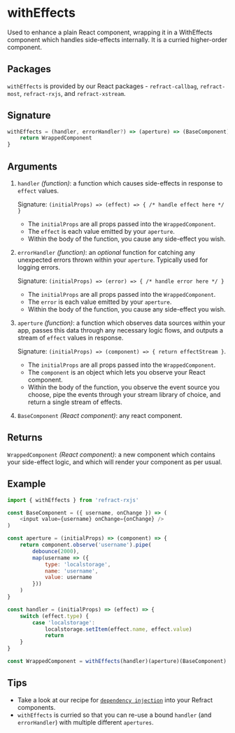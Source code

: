 # withEffects

Used to enhance a plain React component, wrapping it in a WithEffects component which handles side-effects internally. It is a curried higher-order component.

## Packages

`withEffects` is provided by our React packages - `refract-callbag`, `refract-most`, `refract-rxjs`, and `refract-xstream`.

## Signature

```js
withEffects = (handler, errorHandler?) => (aperture) => (BaseComponent) => {
    return WrappedComponent
}
```

## Arguments

1. `handler` _(function)_: a function which causes side-effects in response to `effect` values.

    Signature: `(initialProps) => (effect) => { /* handle effect here */ }`

    * The `initialProps` are all props passed into the `WrappedComponent`.
    * The `effect` is each value emitted by your `aperture`.
    * Within the body of the function, you cause any side-effect you wish.

1. `errorHandler` _(function)_: an _optional_ function for catching any unexpected errors thrown within your `aperture`. Typically used for logging errors.

    Signature: `(initialProps) => (error) => { /* handle error here */ }`

    * The `initialProps` are all props passed into the `WrappedComponent`.
    * The `error` is each value emitted by your `aperture`.
    * Within the body of the function, you cause any side-effect you wish.

1. `aperture` _(function)_: a function which observes data sources within your app, passes this data through any necessary logic flows, and outputs a stream of `effect` values in response.

    Signature: `(initialProps) => (component) => { return effectStream }`.

    * The `initialProps` are all props passed into the `WrappedComponent`.
    * The `component` is an object which lets you observe your React component.
    * Within the body of the function, you observe the event source you choose, pipe the events through your stream library of choice, and return a single stream of effects.

1. `BaseComponent` _(React component)_: any react component.

## Returns

`WrappedComponent` _(React component)_: a new component which contains your side-effect logic, and which will render your component as per usual.

## Example

```js
import { withEffects } from 'refract-rxjs'

const BaseComponent = ({ username, onChange }) => (
    <input value={username} onChange={onChange} />
)

const aperture = (initialProps) => (component) => {
    return component.observe('username').pipe(
        debounce(2000),
        map(username => ({
            type: 'localstorage',
            name: 'username',
            value: username
        }))
    )
}

const handler = (initialProps) => (effect) => {
    switch (effect.type) {
        case 'localstorage':
            localstorage.setItem(effect.name, effect.value)
            return
    }
}

const WrappedComponent = withEffects(handler)(aperture)(BaseComponent)
```

## Tips

* Take a look at our recipe for [`dependency injection`](../recipes/dependency-injection.md) into your Refract components.
* `withEffects` is curried so that you can re-use a bound `handler` (and `errorHandler`) with multiple different `apertures`.
